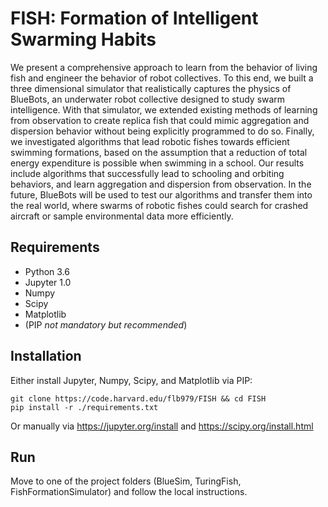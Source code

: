 # FISH: Formation of Intelligent Swarming Habits

We present a comprehensive approach to learn from the behavior of living fish and engineer the behavior of robot collectives. To this end, we built a three dimensional simulator that realistically captures the physics of BlueBots, an underwater robot collective designed to study swarm intelligence. With that simulator, we extended existing methods of learning from observation to create replica fish that could mimic aggregation and dispersion behavior without being explicitly programmed to do so. Finally, we investigated algorithms that lead robotic fishes towards efficient swimming formations, based on the assumption that a reduction of total energy expenditure is possible when swimming in a school. Our results include algorithms that successfully lead to schooling and orbiting behaviors, and learn aggregation and dispersion from observation. In the future, BlueBots will be used to test our algorithms and transfer them into the real world, where swarms of robotic fishes could search for crashed aircraft or sample environmental data more efficiently.

## Requirements

- Python 3.6
- Jupyter 1.0
- Numpy
- Scipy
- Matplotlib
- (PIP _not mandatory but recommended_)

## Installation

Either install Jupyter, Numpy, Scipy, and Matplotlib via PIP:

```
git clone https://code.harvard.edu/flb979/FISH && cd FISH
pip install -r ./requirements.txt
```

Or manually via https://jupyter.org/install and https://scipy.org/install.html

## Run

Move to one of the project folders (BlueSim, TuringFish, FishFormationSimulator) and follow the local instructions.
